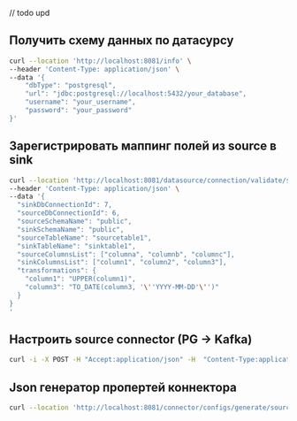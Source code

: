 // todo upd
## Получить схему данных по датасурсу
```bash
curl --location 'http://localhost:8081/info' \
--header 'Content-Type: application/json' \
--data '{
    "dbType": "postgresql",
    "url": "jdbc:postgresql://localhost:5432/your_database",
    "username": "your_username",
    "password": "your_password"
}'
```

## Зарегистрировать маппинг полей из source в sink
```bash
curl --location 'http://localhost:8081/datasource/connection/validate/schema-mapping' \
--header 'Content-Type: application/json' \
--data '{
  "sinkDbConnectionId": 7,
  "sourceDbConnectionId": 6,
  "sourceSchemaName": "public",
  "sinkSchemaName": "public",
  "sourceTableName": "sourcetable1",
  "sinkTableName": "sinktable1",
  "sourceColumnsList": ["columna", "columnb", "columnc"],
  "sinkColumnsList": ["column1", "column2", "column3"],
  "transformations": {
    "column1": "UPPER(column1)",
    "column3": "TO_DATE(column3, '\''YYYY-MM-DD'\'')"
  }
}
'
```

## Настроить source connector (PG -> Kafka)
```bash
curl -i -X POST -H "Accept:application/json" -H  "Content-Type:application/json" http://localhost:8083/connectors/ -d @postgresql-source-connector-config.json
```

## Json генератор пропертей коннектора

```bash
curl --location 'http://localhost:8081/connector/configs/generate/source?tableMappingId=1'
```
